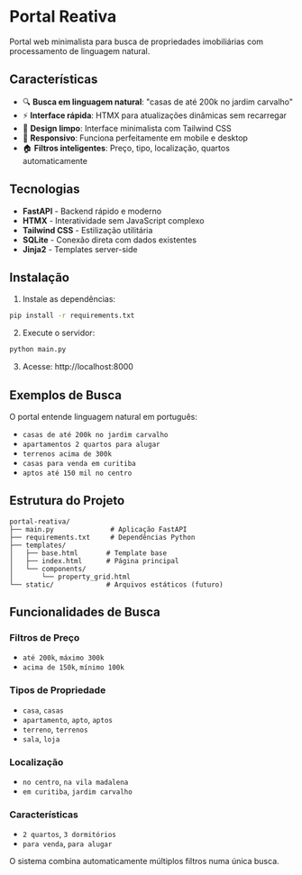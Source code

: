 # Portal Reativa

Portal web minimalista para busca de propriedades imobiliárias com processamento de linguagem natural.

## Características

- 🔍 **Busca em linguagem natural**: "casas de até 200k no jardim carvalho"
- ⚡ **Interface rápida**: HTMX para atualizações dinâmicas sem recarregar
- 🎨 **Design limpo**: Interface minimalista com Tailwind CSS
- 📱 **Responsivo**: Funciona perfeitamente em mobile e desktop
- 🏠 **Filtros inteligentes**: Preço, tipo, localização, quartos automaticamente

## Tecnologias

- **FastAPI** - Backend rápido e moderno
- **HTMX** - Interatividade sem JavaScript complexo
- **Tailwind CSS** - Estilização utilitária
- **SQLite** - Conexão direta com dados existentes
- **Jinja2** - Templates server-side

## Instalação

1. Instale as dependências:
```bash
pip install -r requirements.txt
```

2. Execute o servidor:
```bash
python main.py
```

3. Acesse: http://localhost:8000

## Exemplos de Busca

O portal entende linguagem natural em português:

- `casas de até 200k no jardim carvalho`
- `apartamentos 2 quartos para alugar`
- `terrenos acima de 300k`
- `casas para venda em curitiba`
- `aptos até 150 mil no centro`

## Estrutura do Projeto

```
portal-reativa/
├── main.py              # Aplicação FastAPI
├── requirements.txt     # Dependências Python
├── templates/
│   ├── base.html       # Template base
│   ├── index.html      # Página principal
│   └── components/
│       └── property_grid.html
└── static/             # Arquivos estáticos (futuro)
```

## Funcionalidades de Busca

### Filtros de Preço
- `até 200k`, `máximo 300k`
- `acima de 150k`, `mínimo 100k`

### Tipos de Propriedade
- `casa`, `casas`
- `apartamento`, `apto`, `aptos`
- `terreno`, `terrenos`
- `sala`, `loja`

### Localização
- `no centro`, `na vila madalena`
- `em curitiba`, `jardim carvalho`

### Características
- `2 quartos`, `3 dormitórios`
- `para venda`, `para alugar`

O sistema combina automaticamente múltiplos filtros numa única busca.